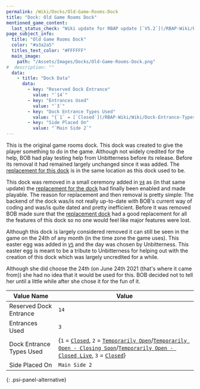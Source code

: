 ```yaml
---
permalink: /Wiki/Docks/Old-Game-Rooms-Dock
title: "Dock: Old Game Rooms Dock"
mentioned_game_content:
  last_status_check: "Wiki update for RBAP update [`V5.2`](/RBAP-Wiki/Posts/Update-Log/5-2-0)"
page_subject_info:
  title: "Old Game Rooms Dock"
  color: "#a3a2a5"
  titles_text_color: "#FFFFFF"
  main_image:
    path: "/Assets/Images/Docks/Old-Game-Rooms-Dock.png"
#  description: ""
  data:
    - title: "Dock Data"
      data:
        - key: "Reserved Dock Entrance"
          value: "`14`"
        - key: "Entrances Used"
          value: "`3`"
        - key: "Dock Entrance Types Used"
          value: "{`1` = [`Closed`](/RBAP-Wiki/Wiki/Dock-Entrance-Types/Closed), `2` = [`Temporarily Open`](/RBAP-Wiki/Wiki/Dock-Entrance-Types/Temporarily-Open)/[`Temporarily Open - Closing Soon`](/RBAP-Wiki/Wiki/Dock-Entrance-Types/Temporarily-Open-Closing-Soon)/[`Temporarily Open - Closed Live`](/RBAP-Wiki/Wiki/Dock-Entrance-Types/Temporarily-Open-Closed-Live), `3` = [`Closed`](/RBAP-Wiki/Wiki/Dock-Entrance-Types/Closed)}"
        - key: "Side Placed On"
          value: "`Main Side 2`"
---
```


This is the original game rooms dock. This dock was created to give the player something to do in the game. Although not widely credited for the help, BOB had play testing help from Unbitterness before its release. Before its removal it had remained largely unchanged since it was added. The [replacement for this dock](/RBAP-Wiki/Wiki/Docks/Game-Rooms-Dock) is in the same location as this dock used to be.

This dock was removed in a small ceremony added in [`V4`](/RBAP-Wiki/Posts/Update-Log/4-0-0) as (in that same update) the [replacement for the dock](/RBAP-Wiki/Wiki/Docks/Game-Rooms-Dock) had finally been enabled and made playable. The reason for replacement and then removal is pretty simple: The backend of the dock was/is not really up-to-date with BOB's current way of coding and was/is quite dated and pretty inefficient. Before it was removed BOB made sure that the [replacement dock](/RBAP-Wiki/Wiki/Docks/Game-Rooms-Dock) had a good replacement for all the features of this dock so no one would feel like major features were lost.

Although this dock is largely considered removed it can still be seen in the game on the 24th of any month (in the time zone the game uses). This easter egg was added in [`V5`](/RBAP-Wiki/Posts/Update-Log/5-0-0) and the day was chosen by Unbitterness. This easter egg is meant to be a tribute to Unbitterness for helping out with the creation of this dock which was largely uncredited for a while.

Although she did choose the 24th (on June 24th 2021 (that's where it came from)) she had no idea that it would be used for this. BOB decided not to tell her until a little while after she chose it for the fun of it.

| Value Name               | Value |
|-|-|
| Reserved Dock Entrance   | `14` |
| Entrances Used           | `3` |
| Dock Entrance Types Used | {`1` = [`Closed`](/RBAP-Wiki/Wiki/Dock-Entrance-Types/Closed), `2` = [`Temporarily Open`](/RBAP-Wiki/Wiki/Dock-Entrance-Types/Temporarily-Open)/[`Temporarily Open - Closing Soon`](/RBAP-Wiki/Wiki/Dock-Entrance-Types/Temporarily-Open-Closing-Soon)/[`Temporarily Open - Closed Live`](/RBAP-Wiki/Wiki/Dock-Entrance-Types/Temporarily-Open-Closed-Live), `3` = [`Closed`](/RBAP-Wiki/Wiki/Dock-Entrance-Types/Closed)} |
| Side Placed On           | `Main Side 2` |
{: .psi-panel-alternative}

<img src="/RBAP-Wiki/Assets/Images/Docks/Old-Game-Rooms-Dock.png" alt="">